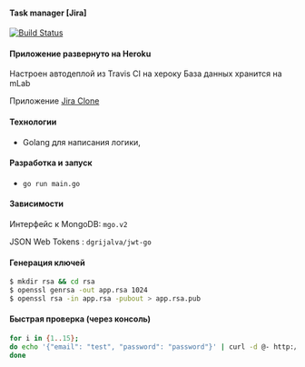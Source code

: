 #### Task manager [Jira]

[![Build Status](https://travis-ci.org/DVI-GI-2017/Jira__backend.svg?branch=develop)](https://travis-ci.org/DVI-GI-2017/Jira__backend)

#### Приложение развернуто на Heroku

Настроен автодеплой из Travis CI на хероку
База данных хранится на mLab

Приложение [Jira Clone](https://jira-clone.herokuapp.com)

#### Технологии
- Golang для написания логики,

#### Разработка и запуск
- `go run main.go`

#### Зависимости
Интерфейс к MongoDB: `mgo.v2` 

JSON Web Tokens : `dgrijalva/jwt-go` 

#### Генерация ключей
```bash
$ mkdir rsa && cd rsa
$ openssl genrsa -out app.rsa 1024
$ openssl rsa -in app.rsa -pubout > app.rsa.pub
```

#### Быстрая проверка (через консоль)
```bash
for i in {1..15}; 
do echo '{"email": "test", "password": "password"}' | curl -d @- http://localhost:3000/api/v1/test; 
done
```
